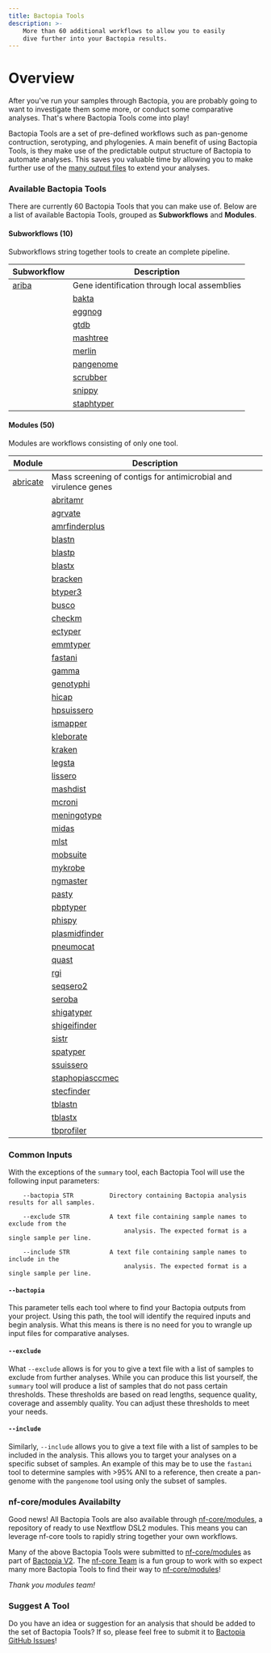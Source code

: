 ```yaml
---
title: Bactopia Tools
description: >-
    More than 60 additional workflows to allow you to easily
    dive further into your Bactopia results.
---
```

# Overview

After you've run your samples through Bactopia, you are probably going to want to
investigate them some more, or conduct some comparative analyses. That's where
Bactopia Tools come into play!

Bactopia Tools are a set of pre-defined workflows such as pan-genome contruction,
serotyping, and phylogenies. A main benefit of using Bactopia Tools, is they make
use of the predictable output structure of Bactopia to automate analyses. This saves
you valuable time by allowing you to make further use of the 
[many output files](../full-guide.md) to extend your analyses.

### Available Bactopia Tools
There are currently 60 Bactopia Tools that you can make use of.
Below are a list of available Bactopia Tools, grouped as __Subworkflows__ and __Modules__. 

#### Subworkflows (10)

Subworkflows string together tools to create an complete pipeline.  

| Subworkflow | Description |
|-------------|-------------|
| [ariba](ariba.md) | Gene identification through local assemblies |
    | [bakta](bakta.md) | Rapid annotation of bacterial genomes and plasmids |
    | [eggnog](eggnog.md) | Functional annotation of proteins using orthologous groups and phylogenies |
    | [gtdb](gtdb.md) | Identify marker genes and assign taxonomic classifications |
    | [mashtree](mashtree.md) | Quickly create a tree using Mash distances |
    | [merlin](merlin.md) | MinmER assisted species-specific bactopia tool seLectIoN |
    | [pangenome](pangenome.md) | Pangenome analysis with optional core-genome phylogeny |
    | [scrubber](scrubber.md) | Scrub human reads from FASTQ files |
    | [snippy](snippy.md) | Rapid variant calling from Illumina sequence reads with optional core-SNP phylogeny |
    | [staphtyper](staphtyper.md) | Determine the agr, spa and SCCmec types for _Staphylococcus aureus_ genomes |
    

#### Modules  (50)

Modules are workflows consisting of only one tool.

| Module | Description |
|-------------|-------------|
| [abricate](abricate.md) | Mass screening of contigs for antimicrobial and virulence genes |
    | [abritamr](abritamr.md) | A NATA accredited tool for reporting the presence of antimicrobial resistance genes |
    | [agrvate](agrvate.md) | Rapid identification of Staphylococcus aureus agr locus type and agr operon variants. |
    | [amrfinderplus](amrfinderplus.md) | Identify antimicrobial resistance in genes or proteins |
    | [blastn](blastn.md) | Search against nucleotide BLAST databases using nucleotide queries |
    | [blastp](blastp.md) | Search against protein BLAST databases using protein queries |
    | [blastx](blastx.md) | Search against protein BLAST databases using translated nucleotide queries |
    | [bracken](bracken.md) | Estimate taxonomic abundance of samples from Kraken2 results |
    | [btyper3](btyper3.md) | Taxonomic classification of Bacillus cereus group isolates |
    | [busco](busco.md) | Assembly completeness based on evolutionarily informed expectations |
    | [checkm](checkm.md) | Assess the assembly quality of your samples |
    | [ectyper](ectyper.md) | In-silico prediction of _Escherichia coli_ serotype |
    | [emmtyper](emmtyper.md) | emm-typing of _Streptococcus pyogenes_ assemblies |
    | [fastani](fastani.md) | fast alignment-free computation of whole-genome Average Nucleotide Identity (ANI) |
    | [gamma](gamma.md) | Identification, classification, and annotation of translated gene matches |
    | [genotyphi](genotyphi.md) | Salmonella Typhi genotyping with Mykrobe outputs |
    | [hicap](hicap.md) | Identify cap locus serotype and structure in your _Haemophilus influenzae_ assemblies |
    | [hpsuissero](hpsuissero.md) | Serotype prediction of _Haemophilus parasuis_ assemblies |
    | [ismapper](ismapper.md) | Identify insertion sites positions in bacterial genomes |
    | [kleborate](kleborate.md) | Screening Klebsiella genome assemblies for MLST, sub-species, and other related genes of interest |
    | [kraken](kraken.md) | Taxonomic classifications of sequence reads |
    | [legsta](legsta.md) | Typing of Legionella pneumophila assemblies |
    | [lissero](lissero.md) | Serogroup typing prediction for _Listeria monocytogenes_ |
    | [mashdist](mashdist.md) | Calculate Mash distances between sequences |
    | [mcroni](mcroni.md) | Sequence variation in mcr-1 genes (mobilized colistin resistance) |
    | [meningotype](meningotype.md) | Serotyping of Neisseria meningitidis |
    | [midas](midas.md) | Estimate species abundances from FASTQ files |
    | [mlst](mlst.md) | Automatic MLST calling from assembled contigs |
    | [mobsuite](mobsuite.md) | Reconstruct and annotate plasmids in bacterial assemblies |
    | [mykrobe](mykrobe.md) | Antimicrobial resistance detection for specific species |
    | [ngmaster](ngmaster.md) | Multi-antigen sequence typing for _Neisseria gonorrhoeae_ |
    | [pasty](pasty.md) | in silico serogrouping of Pseudomonas aeruginosa isolates |
    | [pbptyper](pbptyper.md) | Penicillin Binding Protein (PBP) typer for Streptococcus pneumoniae |
    | [phispy](phispy.md) | Predict prophages in bacterial genomes |
    | [plasmidfinder](plasmidfinder.md) | Plasmid identification from assemblies |
    | [pneumocat](pneumocat.md) | Assign capsular type to Streptococcus pneumoniae from sequence reads |
    | [quast](quast.md) | A module for assessing the quality of assembled contigs |
    | [rgi](rgi.md) | Predict antibiotic resistance from assemblies |
    | [seqsero2](seqsero2.md) | Salmonella serotype prediction from reads or assemblies |
    | [seroba](seroba.md) | Serotyping of Streptococcus pneumoniae from sequence reads |
    | [shigatyper](shigatyper.md) | Shigella serotype from Illumina or Oxford Nanopore reads |
    | [shigeifinder](shigeifinder.md) | Shigella and EIEC serotyping from assemblies |
    | [sistr](sistr.md) | Serovar prediction of Salmonella assemblies |
    | [spatyper](spatyper.md) | Computational method for finding spa types in _Staphylococcus aureus_ |
    | [ssuissero](ssuissero.md) | Serotype prediction of _Streptococcus suis_ assemblies |
    | [staphopiasccmec](staphopiasccmec.md) | Primer based SCCmec typing of _Staphylococcus aureus_ genomes |
    | [stecfinder](stecfinder.md) | Serotype of Shigatoxin producing E. coli using Illumina reads or assemblies |
    | [tblastn](tblastn.md) | Search against translated nucleotide BLAST databases using protein queries |
    | [tblastx](tblastx.md) | Search against translated nucleotide databases using a translated nucleotide query |
    | [tbprofiler](tbprofiler.md) | Detect resistance and lineages of _Mycobacterium tuberculosis_ genomes |
    

### Common Inputs

With the exceptions of the `summary` tool, each Bactopia Tool will use the following 
input parameters:
```
    --bactopia STR          Directory containing Bactopia analysis results for all samples.

    --exclude STR           A text file containing sample names to exclude from the
                                analysis. The expected format is a single sample per line.

    --include STR           A text file containing sample names to include in the
                                analysis. The expected format is a single sample per line.
```

#### `--bactopia`

This parameter tells each tool where to find your Bactopia outputs from your project. 
Using this path, the tool will identify the required inputs and begin analysis. What 
this means is there is no need for you to wrangle up input files for comparative analyses.

#### `--exclude`

What `--exclude` allows is for you to give a text file with a list of samples to 
exclude from further analyses. While you can produce this list yourself, the
`summary` tool will produce a list of samples that do not pass certain thresholds.
These thresholds are based on read lengths, sequence quality, coverage and assembly
quality. You can adjust these thresholds to meet your needs.

#### `--include`

Similarly, `--include` allows you to give a text file with a list of samples to be 
included in the analysis. This allows you to target your analyses on a specific subset
of samples. An example of this may be to use the `fastani` tool to determine samples
with >95% ANI to a reference, then create a pan-genome with the `pangenome` tool using 
only the subset of samples.

### nf-core/modules Availabilty

Good news! All Bactopia Tools are also available through [nf-core/modules](https://github.com/nf-core/modules),
a repository of ready to use Nextflow DSL2 modules. This means you can leverage nf-core tools 
to rapidly string together your own workflows. 

Many of the above Bactopia Tools were submitted to [nf-core/modules](https://github.com/nf-core/modules) 
as part of [Bactopia V2](https://github.com/bactopia/bactopia/issues/233). The [nf-core Team](https://nf-co.re/about)
is a fun group to work with so expect many more Bactopia Tools to find their way to 
[nf-core/modules](https://github.com/nf-core/modules)!

_Thank you modules team!_

### Suggest A Tool

Do you have an idea or suggestion for an analysis that should be added to the set 
of Bactopia Tools? If so, please feel free to submit it to 
[Bactopia GitHub Issues](https://github.com/bactopia/bactopia/issues)!